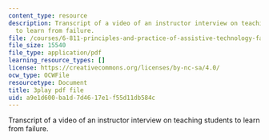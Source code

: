 ```yaml
---
content_type: resource
description: Transcript of a video of an instructor interview on teaching students
  to learn from failure.
file: /courses/6-811-principles-and-practice-of-assistive-technology-fall-2014/a9e1d600ba1d7d4617e1f55d11db584c_UswuSLKQVK4.pdf
file_size: 15540
file_type: application/pdf
learning_resource_types: []
license: https://creativecommons.org/licenses/by-nc-sa/4.0/
ocw_type: OCWFile
resourcetype: Document
title: 3play pdf file
uid: a9e1d600-ba1d-7d46-17e1-f55d11db584c
---
```

Transcript of a video of an instructor interview on teaching students to learn from failure.
